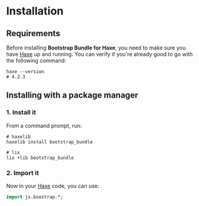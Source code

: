 # Installation

## Requirements
Before installing **Bootstrap Bundle for Haxe**, you need to make sure you have [Haxe](https://haxe.org) up and running.
You can verify if you're already good to go with the following command:

```shell
haxe --version
# 4.2.3
```

## Installing with a package manager

### 1. Install it
From a command prompt, run:

```shell
# haxelib
haxelib install bootstrap_bundle

# lix
lix +lib bootstrap_bundle
```

### 2. Import it
Now in your [Haxe](https://haxe.org) code, you can use:

```haxe
import js.boostrap.*;
```
